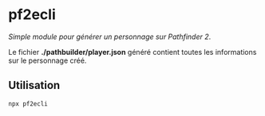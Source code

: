 # pf2ecli

*Simple module pour générer un personnage sur Pathfinder 2*. 

Le fichier **./pathbuilder/player.json** généré contient toutes les informations sur le personnage créé.

## Utilisation
```
npx pf2ecli
```

